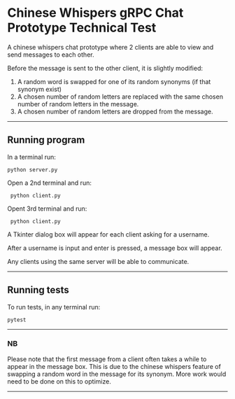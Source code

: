 # Chinese Whispers gRPC Chat Prototype Technical Test

A chinese whispers chat prototype where 2 clients are able to view and send messages to each other.

Before the message is sent to the other client, it is slightly modified:

1. A random word is swapped for one of its random synonyms (if that synonym exist)
1. A chosen number of random letters are replaced with the same chosen number of random letters in the message.
1. A chosen number of random letters are dropped from the message.

----------------------------------------------------------------
## Running program

In a terminal run:

    python server.py


Open a 2nd terminal and run:

     python client.py


Opent 3rd terminal and run:

     python client.py


A Tkinter dialog box will appear for each client asking for a username.

After a username is input and enter is pressed, a message box will appear.

Any clients using the same server will be able to communicate.


----------------------------------------------------------------

## Running tests

To run tests, in any terminal run:

    pytest

----------------------------------------------------------------

### NB

Please note that the first message from a client often takes a while to appear in the
message box. This is due to the chinese whispers feature of swapping a random word
in the message for its synonym. More work would need to be done on this to optimize.

----------------------------------------------------------------
